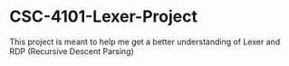 # CSC-4101-Lexer-Project

This project is meant to help me get a better understanding of Lexer and RDP (Recursive Descent Parsing)
